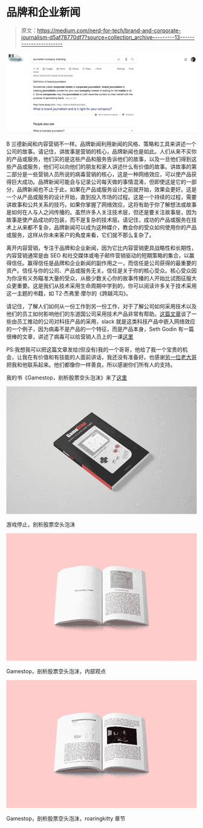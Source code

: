 # 品牌和企业新闻

> 原文：<https://medium.com/nerd-for-tech/brand-and-corporate-journalism-d5af78770df7?source=collection_archive---------13----------------------->

![](img/dc986a68617b9f3454c117efc66da9c0.png)

B 兰德新闻和内容营销不一样。品牌新闻利用新闻的风格、策略和工具来讲述一个公司的故事。请记住，讲故事是营销的核心，品牌新闻也是如此。人们从来不买你的产品或服务，他们买的是这些产品和服务告诉他们的故事，以及一旦他们得到这些产品或服务，他们可以向他们的朋友和家人讲述什么有价值的故事。讲故事的第二部分是一些营销人员所说的病毒营销的核心，这是一种网络效应，可以使产品获得巨大成功。品牌新闻可能会与记录公司每天做的事情混淆，但即使这是它的一部分，品牌新闻也不止于此，如果在产品或服务设计之前就开始，效果会更好。这是一个从产品或服务的设计开始，直到投入市场的过程。这是一个持续的过程，需要讲故事和公共关系的技巧，如果你掌握了网络效应，这将有助于你了解想法或故事是如何在人与人之间传播的。虽然许多人关注技术层，但还是要关注故事层，因为故事是使产品成功的包装，而不是复杂的技术层。请记住，成功的产品或服务在技术上从来都不复杂，品牌新闻可以成为这种媒介，教会你的受众如何使用你的产品或服务，这样从你未来客户的角度来看，它们就不那么复杂了。

离开内容营销，专注于品牌和企业新闻，因为它比内容营销更具战略性和长期性，内容营销通常是由 SEO 和社交媒体或电子邮件营销驱动的短期策略的集合，以赢得信任。赢得信任是品牌和企业新闻的副作用之一，而信任是公司获得的最重要的资产。信任与你的公司、产品或服务无关。信任是关于你的核心受众。核心受众因为你没有义务瞄准大量的受众，从极少数关心你的故事传播的人开始比试图征服大众更重要。这是我们从技术采用生命周期中学到的，你可以阅读许多关于技术采用这一主题的书籍，如 T2·杰弗里·摩尔的《跨越鸿沟》。

请记住，了解人们如何从一份工作到另一份工作，对于了解公司如何采用技术以及他们的员工如何影响他们的东道国公司采用技术产品非常有帮助。[这篇文章](https://mkrdiop.medium.com/why-business-and-team-software-have-vitality-incorporated-eea14c5103f)谈了一些由员工推动的公司对科技产品的采用，slack 就是这类科技产品中嵌入网络效应的一个例子，因为病毒不是产品的一个特征，而是产品本身，Seth Godin 有一篇很棒的文章，讲述了病毒可以给营销人员上的一课[这里](https://seths.blog/2020/03/thoughts-on-a-virus/)

PS:我想我可以把这篇文章发给(但没有)我的一个哥哥，他给了我一个宝贵的机会，让我在有价值和有技能的人面前讲话，我还没有准备好。也感谢[另一位老大哥](https://www.facebook.com/BolyDiene)把我和他联系起来。他们都像你一样善良。所以感谢你们所有人的支持。

我的书《Gamestop，剖析股票空头泡沫》来了[这里](http://clickmetertracking.com/nglj)

![](img/960205bc3924525642364dccf00c6ee0.png)

游戏停止，剖析股票空头泡沫

![](img/8f1a1a110e519242c2936c6e18619a93.png)

Gamestop，剖析股票空头泡沫，内部观点

![](img/eb977beda97bf68f0a09f139c875c7da.png)

Gamestop，剖析股票空头泡沫，roaringkitty 章节